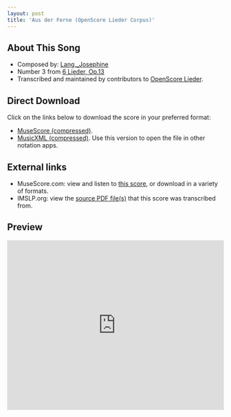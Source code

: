 ```yaml
---
layout: post
title: 'Aus der Ferne (OpenScore Lieder Corpus)'
---
```


## About This Song

- Composed by: [Lang,_Josephine](https://fourscoreandmore.org/openscore/lieder/Lang,_Josephine)
- Number 3 from [6 Lieder, Op.13](https://fourscoreandmore.org/openscore/lieder/Lang,_Josephine/6_Lieder,_Op.13)
- Transcribed and maintained by contributors to [OpenScore Lieder].

[OpenScore Lieder]: https://musescore.com/openscore-lieder-corpus

## Direct Download

Click on the links below to download the score in your preferred format:
- [MuseScore (compressed)](https://github.com/openscore/lieder/blob/main/scores/Lang,_Josephine/6_Lieder,_Op.13/3_Aus_der_Ferne/lc6077132.mscz?raw=true).
- [MusicXML (compressed)](https://github.com/openscore/lieder/blob/main/scores/Lang,_Josephine/6_Lieder,_Op.13/3_Aus_der_Ferne/lc6077132.mxl?raw=true). Use this version to open the file in other notation apps.

## External links

- MuseScore.com: view and listen to [this score][MuseScore], or download in a variety of formats.
- IMSLP.org: view the [source PDF file(s)][IMSLP] that this score was transcribed from.

[MuseScore]: https://musescore.com/score/6077132
[IMSLP]: https://imslp.org/wiki/Special:ReverseLookup/616476

## Preview

<iframe width="100%" height="394" src="https://musescore.com/openscore-lieder-corpus/scores/6077132/embed" frameborder="0" allowfullscreen allow="autoplay; fullscreen"></iframe>
